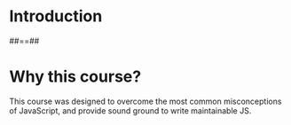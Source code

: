 <!-- .slide: class="transition red" -->

# Introduction

##==##

<!-- .slide:-->

# Why this course?

This course was designed to overcome the most common misconceptions of JavaScript, and provide sound ground to write maintainable JS.
